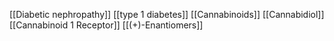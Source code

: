 [[Diabetic nephropathy]]
[[type 1 diabetes]]
[[Cannabinoids]]
[[Cannabidiol]]
[[Cannabinoid 1 Receptor]]
[[(+)-Enantiomers]]
